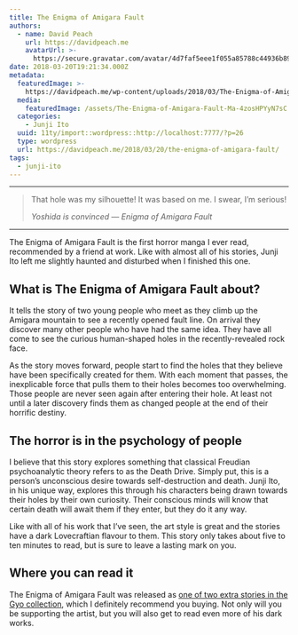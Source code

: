 ```yaml
---
title: The Enigma of Amigara Fault
authors:
  - name: David Peach
    url: https://davidpeach.me
    avatarUrl: >-
      https://secure.gravatar.com/avatar/4d7faf5eee1f055a85788c44936b8995eaab6dfb004e7854ec747ccb272e91ee?s=96&d=mm&r=g
date: 2018-03-20T19:21:34.000Z
metadata:
  featuredImage: >-
    https://davidpeach.me/wp-content/uploads/2018/03/The-Enigma-of-Amigara-Fault-Manga-by-Junji-Ito.png
  media:
    featuredImage: /assets/The-Enigma-of-Amigara-Fault-Ma-4zosHPYyN7sC.png
  categories:
    - Junji Ito
  uuid: 11ty/import::wordpress::http://localhost:7777/?p=26
  type: wordpress
  url: https://davidpeach.me/2018/03/20/the-enigma-of-amigara-fault/
tags:
  - junji-ito
---
```

* * *

> That hole was my silhouette! It was based on me. I swear, I’m serious!
> 
> <cite>Yoshida is convinced — Enigma of Amigara Fault</cite>

* * *

The Enigma of Amigara Fault is the first horror manga I ever read, recommended by a friend at work. Like with almost all of his stories, Junji Ito left me slightly haunted and disturbed when I finished this one.

## What is The Enigma of Amigara Fault about?

It tells the story of two young people who meet as they climb up the Amigara mountain to see a recently opened fault line. On arrival they discover many other people who have had the same idea. They have all come to see the curious human-shaped holes in the recently-revealed rock face.

As the story moves forward, people start to find the holes that they believe have been specifically created for them. With each moment that passes, the inexplicable force that pulls them to their holes becomes too overwhelming. Those people are never seen again after entering their hole. At least not until a later discovery finds them as changed people at the end of their horrific destiny.

## The horror is in the psychology of people

I believe that this story explores something that classical Freudian psychoanalytic theory refers to as the Death Drive. Simply put, this is a person’s unconscious desire towards self-destruction and death. Junji Ito, in his unique way, explores this through his characters being drawn towards their holes by their own curiosity. Their conscious minds will know that certain death will await them if they enter, but they do it any way.

Like with all of his work that I’ve seen, the art style is great and the stories have a dark Lovecraftian flavour to them. This story only takes about five to ten minutes to read, but is sure to leave a lasting mark on you.

## Where you can read it

The Enigma of Amigara Fault was released as [one of two extra stories in the Gyo collection](https://amzn.to/33KmVVT), which I definitely recommend you buying. Not only will you be supporting the artist, but you will also get to read even more of his dark works.